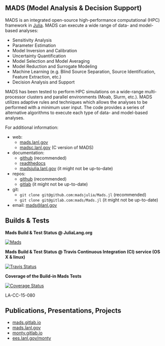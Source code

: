 MADS (Model Analysis & Decision Support)
----------------------------------------

MADS is an integrated open-source high-performance computational (HPC) framework in [Julia](http://julialang.org).
MADS can execute a wide range of data- and model-based analyses:

* Sensitivity Analysis
* Parameter Estimation
* Model Inversion and Calibration
* Uncertainty Quantification
* Model Selection and Model Averaging
* Model Reduction and Surrogate Modeling
* Machine Learning (e.g. Blind Source Separation, Source Identification, Feature Extraction, etc.)
* Decision Analysis and Support

MADS has been tested to perform HPC simulations on a wide-range multi-processor clusters and parallel environments (Moab, Slurm, etc.).
MADS utilizes adaptive rules and techniques which allows the analyses to be performed with a minimum user input.
The code provides a series of alternative algorithms to execute each type of data- and model-based analyses.

For additional information:

* web:
    - [mads.lanl.gov](http://mads.lanl.gov)
    - [madsc.lanl.gov](http://madsc.lanl.gov) (C version of MADS)
* documentation:
    - [github](`http://madsjulia.github.io/Mads.jl`) (recommended)
    - [readthedocs](`http://mads.readthedocs.org`)
    - [madsjulia.lanl.gov](http://madsjulia.lanl.gov) (it might not be up-to-date)
* repos:
    - [github](http://github.com/madsjulia/Mads.jl) (recommended)
    - [gitlab](http://gitlab.com/mads/Mads.jl) (it might not be up-to-date)
* git:
    - `git clone git@github.com:madsjulia/Mads.jl` (recommended)
    - `git clone git@gitlab.com:mads/Mads.jl` (it might not be up-to-date)
* email: [mads@lanl.gov](mailto:mads@lanl.gov)

Builds & Tests
--------------

**Mads Build & Test Status @ JuliaLang.org**

[![Mads](http://pkg.julialang.org/badges/Mads_0.5.svg)](http://pkg.julialang.org/?pkg=Mads&ver=0.5)

**Mads Build & Test Status @ Travis Continuous Integration (CI) service (OS X & linux)**

[![Travis Status](https://travis-ci.org/madsjulia/Mads.jl.svg?branch=master)](https://travis-ci.org/madsjulia/Mads.jl)

**Coverage of the Build-in Mads Tests**

[![Coverage Status](https://coveralls.io/repos/madsjulia/Mads.jl/badge.svg?branch=master)](https://coveralls.io/r/madsjulia/Mads.jl?branch=master)

LA-CC-15-080

Publications, Presentations, Projects
-------------------------------------

* [mads.gitlab.io](http://mads.gitlab.io)
* [mads.lanl.gov](http://mads.lanl.gov)
* [monty.gitlab.io](http://monty.gitlab.io)
* [ees.lanl.gov/monty](http://ees.lanl.gov/monty)